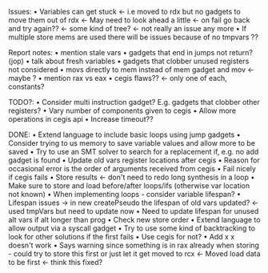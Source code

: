 Issues:
• Variables can get stuck <- i.e moved to rdx but no gadgets to move them out of rdx <- May need to look ahead a little <- on fail go back and try again?? <- some kind of tree? <- not really an issue any more
• If multiple store mems are used there will be issues because of no tmpvars ??

Report notes:
• mention stale vars
• gadgets that end in jumps not return? (jop)
• talk about fresh variables
• gadgets that clobber unused registers not considered
• movs directly to mem instead of mem gadget and mov <- maybe ?
• mention rax vs eax
• cegis flaws?? <- only one of each, constants?


TODO?:
• Consider multi instruction gadget? E.g. gadgets that clobber other registers?
• Vary number of components given to cegis
• Allow more operations in cegis api
• Increase timeout??

DONE:
• Extend language to include basic loops using jump gadgets
• Consider trying to us memory to save variable values and allow more to be saved
• Try to use an SMT solver to search for a replacement if, e.g. no add gadget is found
• Update old vars register locations after cegis
• Reason for occasional error is the order of arguments received from cegis
• Fail nicely if cegis fails
• Store results <- don't need to redo long synthesis in a loop
• Make sure to store and load before/after loops/ifs (otherwise var location not known)
• When implementing loops - consider variable lifespan?
• Lifespan issues -> in new createPseudo the lifespan of old vars updated? <- used tmpVars but need to update now
• Need to update lifespan for unused alt vars if alt longer than prog
• Check new store order
• Extend language to allow output via a syscall gadget
• Try to use some kind of backtracking to look for other solutions if the first fails
• Use cegis for not?
• Add x x doesn't work
• Says warning since something is in rax already when storing - could try to store this first or just let it get moved to rcx <- Moved load data to be first <- think this fixed?
